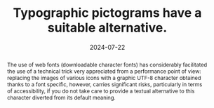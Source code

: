 ---
N: '184'
Rubrique: Présentation
title: Typographic pictograms have a suitable alternative.
abstract: "The use of web fonts (downloadable character fonts) has considerably facilitated the use of a technical trick very appreciated from a performance point of view: replacing the images of various icons with a graphic UTF-8 character obtained thanks to a font specific, however, carries significant risks, particularly in terms of accessibility, if you do not take care to provide a textual alternative to this character diverted from its default meaning."
categories: ["Presentation"]
agrege: O4184-E064
opquast: '4 184'
indiceebook: '64'
description: "Rule n° 064"
before: "063"
weight: "064"
after: "065"
actif: '1'
layout: rules
date: 2024-07-22
tags: ["Accessibility", ""]
objectif: ["Improve the accessibility of content to people with disabilities."]
Meo: ["Test the text containing the character(s) concerned with the sound rendering of the reading software.", "If the software does not recognize the character, then we will use content hidden on display via CSS."]
Controle: ["Examine the code directly to verify that each icon displayed via a font has, where appropriate, an alternative in the HTML content."]
Source: ["Opquast"]
Referentiel: [""]
Steps: ["conception", ""]
---